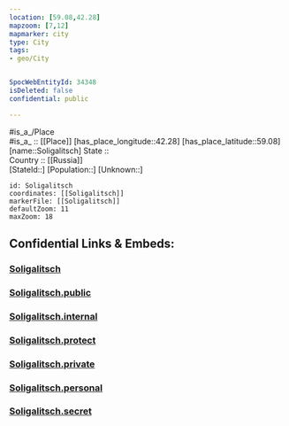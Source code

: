 ```yaml
---
location: [59.08,42.28] 
mapzoom: [7,12] 
mapmarker: city 
type: City
tags:
- geo/City


SpocWebEntityId: 34348
isDeleted: false
confidential: public

---
```

#is_a_/Place  
#is_a_ :: [[Place]] 
[has_place_longitude::42.28] 
[has_place_latitude::59.08] 
[name::Soligalitsch] 
State ::  
Country :: [[Russia]]  
[StateId::] 
[Population::] 
[Unknown::] 


```leaflet
id: Soligalitsch
coordinates: [[Soligalitsch]] 
markerFile: [[Soligalitsch]] 
defaultZoom: 11 
maxZoom: 18
```


## Confidential Links & Embeds: 

### [Soligalitsch](/_Standards/Earth/Continent/Europe/Europe~East/Russia/Russia~Central/Kostroma_Oblast/City/Soligalitsch.md) 

### [Soligalitsch.public](/_public/Earth/Continent/Europe/Europe~East/Russia/Russia~Central/Kostroma_Oblast/City/Soligalitsch.public.md) 

### [Soligalitsch.internal](/_internal/Earth/Continent/Europe/Europe~East/Russia/Russia~Central/Kostroma_Oblast/City/Soligalitsch.internal.md) 

### [Soligalitsch.protect](/_protect/Earth/Continent/Europe/Europe~East/Russia/Russia~Central/Kostroma_Oblast/City/Soligalitsch.protect.md) 

### [Soligalitsch.private](/_private/Earth/Continent/Europe/Europe~East/Russia/Russia~Central/Kostroma_Oblast/City/Soligalitsch.private.md) 

### [Soligalitsch.personal](/_personal/Earth/Continent/Europe/Europe~East/Russia/Russia~Central/Kostroma_Oblast/City/Soligalitsch.personal.md) 

### [Soligalitsch.secret](/_secret/Earth/Continent/Europe/Europe~East/Russia/Russia~Central/Kostroma_Oblast/City/Soligalitsch.secret.md)


